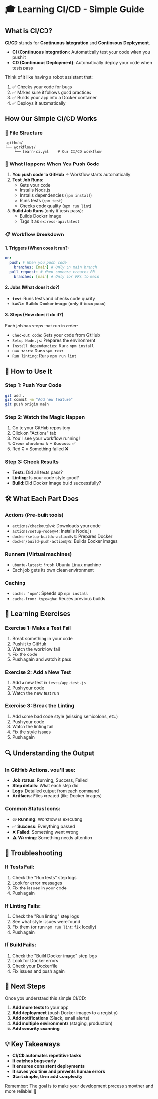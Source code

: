 # 🎓 Learning CI/CD - Simple Guide

## What is CI/CD?

**CI/CD** stands for **Continuous Integration** and **Continuous Deployment**.

- **CI (Continuous Integration)**: Automatically test your code when you push it
- **CD (Continuous Deployment)**: Automatically deploy your code when tests pass

Think of it like having a robot assistant that:

1. ✅ Checks your code for bugs
2. ✅ Makes sure it follows good practices
3. ✅ Builds your app into a Docker container
4. ✅ Deploys it automatically

## How Our Simple CI/CD Works

### 📁 File Structure

```
.github/
└── workflows/
    └── learn-ci.yml    # Our CI/CD workflow
```

### 🔄 What Happens When You Push Code

1. **You push code to GitHub** → Workflow starts automatically
2. **Test Job Runs**:
   - Gets your code
   - Installs Node.js
   - Installs dependencies (`npm install`)
   - Runs tests (`npm test`)
   - Checks code quality (`npm run lint`)
3. **Build Job Runs** (only if tests pass):
   - Builds Docker image
   - Tags it as `express-api:latest`

### 📋 Workflow Breakdown

#### 1. **Triggers** (When does it run?)

```yaml
on:
  push: # When you push code
    branches: [main] # Only on main branch
  pull_request: # When someone creates PR
    branches: [main] # Only for PRs to main
```

#### 2. **Jobs** (What does it do?)

- **`test`**: Runs tests and checks code quality
- **`build`**: Builds Docker image (only if tests pass)

#### 3. **Steps** (How does it do it?)

Each job has steps that run in order:

- `Checkout code`: Gets your code from GitHub
- `Setup Node.js`: Prepares the environment
- `Install dependencies`: Runs `npm install`
- `Run tests`: Runs `npm test`
- `Run linting`: Runs `npm run lint`

## 🚀 How to Use It

### Step 1: Push Your Code

```bash
git add .
git commit -m "Add new feature"
git push origin main
```

### Step 2: Watch the Magic Happen

1. Go to your GitHub repository
2. Click on "Actions" tab
3. You'll see your workflow running!
4. Green checkmark = Success ✅
5. Red X = Something failed ❌

### Step 3: Check Results

- **Tests**: Did all tests pass?
- **Linting**: Is your code style good?
- **Build**: Did Docker image build successfully?

## 🛠️ What Each Part Does

### **Actions** (Pre-built tools)

- `actions/checkout@v4`: Downloads your code
- `actions/setup-node@v4`: Installs Node.js
- `docker/setup-buildx-action@v3`: Prepares Docker
- `docker/build-push-action@v5`: Builds Docker images

### **Runners** (Virtual machines)

- `ubuntu-latest`: Fresh Ubuntu Linux machine
- Each job gets its own clean environment

### **Caching**

- `cache: 'npm'`: Speeds up `npm install`
- `cache-from: type=gha`: Reuses previous builds

## 🎯 Learning Exercises

### Exercise 1: Make a Test Fail

1. Break something in your code
2. Push it to GitHub
3. Watch the workflow fail
4. Fix the code
5. Push again and watch it pass

### Exercise 2: Add a New Test

1. Add a new test in `tests/app.test.js`
2. Push your code
3. Watch the new test run

### Exercise 3: Break the Linting

1. Add some bad code style (missing semicolons, etc.)
2. Push your code
3. Watch the linting fail
4. Fix the style issues
5. Push again

## 🔍 Understanding the Output

### In GitHub Actions, you'll see:

- **Job status**: Running, Success, Failed
- **Step details**: What each step did
- **Logs**: Detailed output from each command
- **Artifacts**: Files created (like Docker images)

### Common Status Icons:

- 🟡 **Running**: Workflow is executing
- ✅ **Success**: Everything passed
- ❌ **Failed**: Something went wrong
- ⚠️ **Warning**: Something needs attention

## 🚨 Troubleshooting

### If Tests Fail:

1. Check the "Run tests" step logs
2. Look for error messages
3. Fix the issues in your code
4. Push again

### If Linting Fails:

1. Check the "Run linting" step logs
2. See what style issues were found
3. Fix them (or run `npm run lint:fix` locally)
4. Push again

### If Build Fails:

1. Check the "Build Docker image" step logs
2. Look for Docker errors
3. Check your Dockerfile
4. Fix issues and push again

## 🎉 Next Steps

Once you understand this simple CI/CD:

1. **Add more tests** to your app
2. **Add deployment** (push Docker images to a registry)
3. **Add notifications** (Slack, email alerts)
4. **Add multiple environments** (staging, production)
5. **Add security scanning**

## 💡 Key Takeaways

- **CI/CD automates repetitive tasks**
- **It catches bugs early**
- **It ensures consistent deployments**
- **It saves you time and prevents human errors**
- **Start simple, then add complexity**

Remember: The goal is to make your development process smoother and more reliable! 🚀
